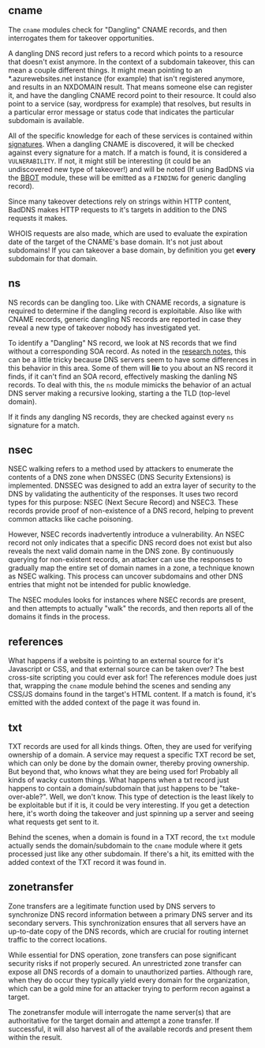 ## cname

The `cname` modules check for "Dangling" CNAME records, and then interrogates them for takeover opportunities. 

A dangling DNS record just refers to a record which points to a resource that doesn't exist anymore. In the context of a subdomain takeover, this can mean a couple different things. It might mean pointing to an \*.azurewebsites.net instance (for example) that isn't registered anymore, and results in an NXDOMAIN result. That means someone else can register it, and have the dangling CNAME record point to their resource. It could also point to a service (say, wordpress for example) that resolves, but results in a particular error message or status code that indicates the particular subdomain is available.

All of the specific knowledge for each of these services is contained within [signatures](signatures.md). When a dangling CNAME is discovered, it will be checked against every signature for a match. If a match is found, it is considered a `VULNERABILITY`. If not, it might still be interesting (it could be an undiscovered new type of takeover!) and will be noted (If using BadDNS via the [BBOT](https://github.com/blacklanternsecurity/bbot/) module, these will be emitted as a `FINDING` for generic dangling record). 

Since many takeover detections rely on strings within HTTP content, BadDNS makes HTTP requests to it's targets in addition to the DNS requests it makes. 

WHOIS requests are also made, which are used to evaluate the expiration date of the target of the CNAME's base domain. It's not just about subdomains! If you can takeover a base domain, by definition you get **every** subdomain for that domain. 


## ns

NS records can be dangling too. Like with CNAME records, a signature is required to determine if the dangling record is exploitable. Also like with CNAME records, generic dangling NS records are reported in case they reveal a new type of takeover nobody has investigated yet. 

To identify a "Dangling" NS record, we look at NS records that we find without a corresponding SOA record. As noted in the [research notes](research.md), this can be a little tricky because DNS servers seem to have some differences in this behavior in this area. Some of them will **lie** to you about an NS record it finds, if it can't find an SOA record, effectively masking the danling NS records. To deal with this, the `ns` module mimicks the behavior of an actual DNS server making a recursive looking, starting a the TLD (top-level domain). 

If it finds any dangling NS records, they are checked against every `ns` signature for a match.


## nsec

NSEC walking refers to a method used by attackers to enumerate the contents of a DNS zone when DNSSEC (DNS Security Extensions) is implemented. DNSSEC was designed to add an extra layer of security to the DNS by validating the authenticity of the responses. It uses two record types for this purpose: NSEC (Next Secure Record) and NSEC3. These records provide proof of non-existence of a DNS record, helping to prevent common attacks like cache poisoning.

However, NSEC records inadvertently introduce a vulnerability. An NSEC record not only indicates that a specific DNS record does not exist but also reveals the next valid domain name in the DNS zone. By continuously querying for non-existent records, an attacker can use the responses to gradually map the entire set of domain names in a zone, a technique known as NSEC walking. This process can uncover subdomains and other DNS entries that might not be intended for public knowledge.

The NSEC modules looks for instances where NSEC records are present, and then attempts to actually "walk" the records, and then reports all of the domains it finds in the process.

## references

What happens if a website is pointing to an external source for it's Javascript or CSS, and that external source can be taken over? The best cross-site scripting you could ever ask for! The references module does just that, wrapping the `cname` module behind the scenes and sending any CSS/JS domains found in the target's HTML content. If a match is found, it's emitted with the added context of the page it was found in.

## txt

TXT records are used for all kinds things. Often, they are used for verifying ownership of a domain. A service may request a specific TXT record be set, which can only be done by the domain owner, thereby proving ownership. But beyond that, who knows what they are being used for! Probably all kinds of wacky custom things. What happens when a txt record just happens to contain a domain/subdomain that just happens to be "take-over-able?". Well, we don't know. This type of detection is the least likely to be exploitable but if it is, it could be very interesting. If you get a detection here, it's worth doing the takeover and just spinning up a server and seeing what requests get sent to it.

Behind the scenes, when a domain is found in a TXT record, the `txt` module actually sends the domain/subdomain to the `cname` module where it gets processed just like any other subdomain. If there's a hit, its emitted with the added context of the TXT record it was found in. 

## zonetransfer

Zone transfers are a legitimate function used by DNS servers to synchronize DNS record information between a primary DNS server and its secondary servers. This synchronization ensures that all servers have an up-to-date copy of the DNS records, which are crucial for routing internet traffic to the correct locations.

While essential for DNS operation, zone transfers can pose significant security risks if not properly secured. An unrestricted zone transfer can expose all DNS records of a domain to unauthorized parties. Although rare, when they do occur they typically yield every domain for the organization, which can be a gold mine for an attacker trying to perform recon against a target.

The zonetransfer module will interrogate the name server(s) that are authoritative for the target domain and attempt a zone transfer. If successful, it will also harvest all of the available records and present them within the result.